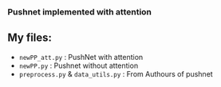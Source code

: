 ### Pushnet implemented with attention

## My files:
- `newPP_att.py` : PushNet with attention
- `newPP.py` : Pushnet without attention
- `preprocess.py` & `data_utils.py` : From Authours of pushnet
